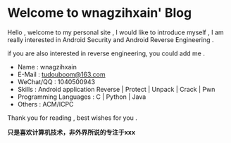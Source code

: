 # Welcome to wnagzihxain' Blog

Hello , welcome to my personal site , I would like to introduce myself , I am really interested in Android Security and Android Reverse Engineering .

if you are also interested in reverse engineering, you could add me .
- Name : wnagzihxain
- E-Mail : tudouboom@163.com
- WeChat/QQ : 1040500943
- Skills : Android application Reverse | Protect | Unpack | Crack | Pwn
- Programming Languages : C | Python | Java
- Others : ACM/ICPC

Thank you for reading , best wishes for you .

**只是喜欢计算机技术，非外界所说的专注于xxx**

